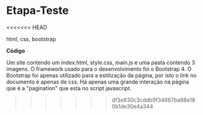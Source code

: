 # Etapa-Teste

<<<<<<< HEAD

html, css, bootstrap

**Código**

Um site contendo um index.html, style.css, main.js e uma pasta contendo 3 imagens.
O framework usado para o desenvolvimento foi o Bootstrap 4.
O Bootstrap foi apenas utilizado para a estilização da página, por isto o link no documento é apenas de css.
Há apenas uma grande interação na página que é a "pagination" que esta no script javascript.

> > > > > > > df3e830c3cddb9f34667ba98e180b1de30e4a344
